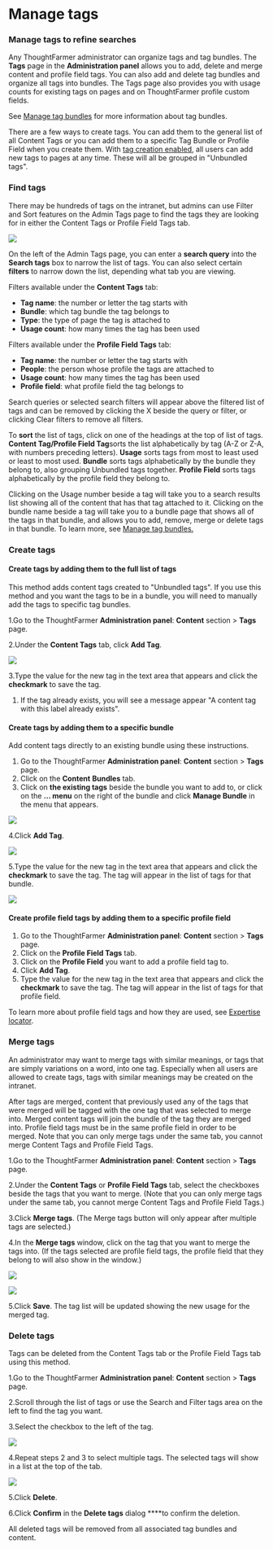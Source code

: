 # Manage tags

### Manage tags to refine searches

Any ThoughtFarmer administrator can organize tags and tag bundles. The **Tags** page in the **Administration panel** allows you to add, delete and merge content and profile field tags. You can also add and delete tag bundles and organize all tags into bundles. The Tags page also provides you with usage counts for existing tags on pages and on ThoughtFarmer profile custom fields.  
  
See [Manage tag bundles](manage-tag-bundles.md) for more information about tag bundles.  
  
There are a few ways to create tags. You can add them to the general list of all Content Tags or you can add them to a specific Tag Bundle or Profile Field when you create them. With [tag creation enabled](tags-overview.md), all users can add new tags to pages at any time. These will all be grouped in "Unbundled tags".

### Find tags

There may be hundreds of tags on the intranet, but admins can use Filter and Sort features on the Admin Tags page to find the tags they are looking for in either the Content Tags or Profile Field Tags tab.

![](../../../.gitbook/assets/1%20%28106%29.png)

On the left of the Admin Tags page, you can enter a **search query** into the **Search tags** box to narrow the list of tags. You can also select certain **filters** to narrow down the list, depending what tab you are viewing.  
  
Filters available under the **Content Tags** tab:

* **Tag name**: the number or letter the tag starts with
* **Bundle**: which tag bundle the tag belongs to
* **Type**: the type of page the tag is attached to
* **Usage count**: how many times the tag has been used

Filters available under the **Profile Field Tags** tab:

* **Tag name**: the number or letter the tag starts with
* **People**: the person whose profile the tags are attached to
* **Usage count**: how many times the tag has been used
* **Profile field**: what profile field the tag belongs to

Search queries or selected search filters will appear above the filtered list of tags and can be removed by clicking the X beside the query or filter, or clicking Clear filters to remove all filters.  
  
To **sort** the list of tags, click on one of the headings at the top of list of tags. **Content Tag/Profile Field Tag**sorts the list alphabetically by tag \(A-Z or Z-A, with numbers preceding letters\). **Usage** sorts tags from most to least used or least to most used. **Bundle** sorts tags alphabetically by the bundle they belong to, also grouping Unbundled tags together. **Profile Field** sorts tags alphabetically by the profile field they belong to.  
  
Clicking on the Usage number beside a tag will take you to a search results list showing all of the content that has that tag attached to it. Clicking on the bundle name beside a tag will take you to a bundle page that shows all of the tags in that bundle, and allows you to add, remove, merge or delete tags in that bundle. To learn more, see [Manage tag bundles.](manage-tag-bundles.md)

### Create tags

#### Create tags by adding them to the full list of tags

This method adds content tags created to "Unbundled tags". If you use this method and you want the tags to be in a bundle, you will need to manually add the tags to specific tag bundles.

1.Go to the ThoughtFarmer **Administration panel**: **Content** section &gt; **Tags** page.

2.Under the **Content Tags** tab, click **Add Tag**.

![](../../../.gitbook/assets/2%20%28101%29.png)

3.Type the value for the new tag in the text area that appears and click the **checkmark** to save the tag.

1. If the tag already exists, you will see a message appear "A content tag with this label already exists".

#### Create tags by adding them to a specific bundle

Add content tags directly to an existing bundle using these instructions.

1. Go to the ThoughtFarmer **Administration panel**: **Content** section &gt; **Tags** page.
2. Click on the **Content** **Bundles** tab.
3. Click on **the existing tags** beside the bundle you want to add to, or click on the **... menu** on the right of the bundle and click **Manage Bundle** in the menu that appears.

![](../../../.gitbook/assets/3%20%2843%29.png)

4.Click **Add Tag**.

![](../../../.gitbook/assets/4%20%2829%29.png)

5.Type the value for the new tag in the text area that appears and click the **checkmark** to save the tag. The tag will appear in the list of tags for that bundle.

![](../../../.gitbook/assets/5%20%2811%29.png)



#### Create profile field tags by adding them to a specific profile field

1. Go to the ThoughtFarmer **Administration panel**: **Content** section &gt; **Tags** page.
2. Click on the **Profile Field Tags** tab.
3. Click on the **Profile Field** you want to add a profile field tag to.
4. Click **Add Tag**.
5. Type the value for the new tag in the text area that appears and click the **checkmark** to save the tag. The tag will appear in the list of tags for that profile field.

To learn more about profile field tags and how they are used, see [Expertise locator](../untitled-4/).

### Merge tags

An administrator may want to merge tags with similar meanings, or tags that are simply variations on a word, into one tag. Especially when all users are allowed to create tags, tags with similar meanings may be created on the intranet.  
  
After tags are merged, content that previously used any of the tags that were merged will be tagged with the one tag that was selected to merge into. Merged content tags will join the bundle of the tag they are merged into. Profile field tags must be in the same profile field in order to be merged. Note that you can only merge tags under the same tab, you cannot merge Content Tags and Profile Field Tags.

1.Go to the ThoughtFarmer **Administration panel**: **Content** section &gt; **Tags** page.

2.Under the **Content Tags** or **Profile Field Tags** tab, select the checkboxes beside the tags that you want to merge. \(Note that you can only merge tags under the same tab, you cannot merge Content Tags and Profile Field Tags.\)

3.Click **Merge tags**. \(The Merge tags button will only appear after multiple tags are selected.\)

4.In the **Merge tags** window, click on the tag that you want to merge the tags into. \(If the tags selected are profile field tags, the profile field that they belong to will also show in the window.\)

![](../../../.gitbook/assets/6%20%287%29.png)

![](../../../.gitbook/assets/7%20%2818%29.png)

5.Click **Save**. The tag list will be updated showing the new usage for the merged tag.

### Delete tags <a id="section4"></a>

Tags can be deleted from the Content Tags tab or the Profile Field Tags tab using this method.

1.Go to the ThoughtFarmer **Administration panel**: **Content** section &gt; **Tags** page.

2.Scroll through the list of tags or use the Search and Filter tags area on the left to find the tag you want.

3.Select the checkbox to the left of the tag.

![](../../../.gitbook/assets/8%20%2813%29.png)

4.Repeat steps 2 and 3 to select multiple tags. The selected tags will show in a list at the top of the tab.

![](../../../.gitbook/assets/9%20%2813%29.png)

5.Click **Delete**.

6.Click **Confirm** in the **Delete tags** dialog ****to confirm the deletion.

All deleted tags will be removed from all associated tag bundles and content.

